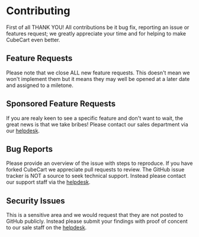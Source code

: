 # Contributing

First of all THANK YOU! All contributions be it bug fix, reporting an issue or features request; we greatly appreciate your time and for helping to make CubeCart even better. 

## Feature Requests
Please note that we close ALL new feature requests. This doesn't mean we won't implement them but it means they may well be opened at a later date and assigned to a miletone.

## Sponsored Feature Requests
If you are realy keen to see a specific feature and don't want to wait, the great news is that we take bribes! Please contact our sales department via our [helpdesk](https://support.cubecart.com/Tickets/Submit).

## Bug Reports
Please provide an overview of the issue with steps to reproduce. If you have forked CubeCart we appreciate pull requests to review. The GitHub issue tracker is NOT a source to seek technical support. Instead please contact our support staff via the [helpdesk](https://support.cubecart.com/Tickets/Submit).

## Security Issues
This is a sensitive area and we would request that they are not posted to GitHub publicly. Instead please submit your findings with proof of concent to our sale staff on the [helpdesk](https://support.cubecart.com/Tickets/Submit).
